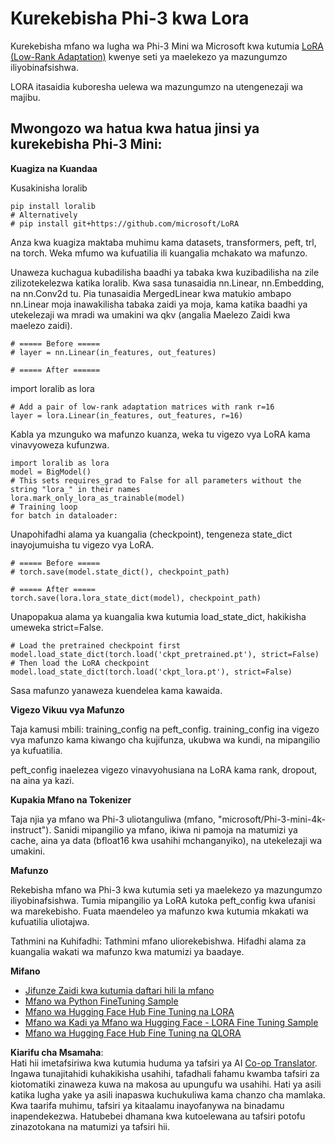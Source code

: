 <!--
CO_OP_TRANSLATOR_METADATA:
{
  "original_hash": "50b6a55a0831b417835087d8b57759fe",
  "translation_date": "2025-07-17T06:34:55+00:00",
  "source_file": "md/03.FineTuning/FineTuning_Lora.md",
  "language_code": "sw"
}
-->
# **Kurekebisha Phi-3 kwa Lora**

Kurekebisha mfano wa lugha wa Phi-3 Mini wa Microsoft kwa kutumia [LoRA (Low-Rank Adaptation)](https://github.com/microsoft/LoRA?WT.mc_id=aiml-138114-kinfeylo) kwenye seti ya maelekezo ya mazungumzo iliyobinafsishwa.

LORA itasaidia kuboresha uelewa wa mazungumzo na utengenezaji wa majibu.

## Mwongozo wa hatua kwa hatua jinsi ya kurekebisha Phi-3 Mini:

**Kuagiza na Kuandaa**

Kusakinisha loralib

```
pip install loralib
# Alternatively
# pip install git+https://github.com/microsoft/LoRA

```

Anza kwa kuagiza maktaba muhimu kama datasets, transformers, peft, trl, na torch. Weka mfumo wa kufuatilia ili kuangalia mchakato wa mafunzo.

Unaweza kuchagua kubadilisha baadhi ya tabaka kwa kuzibadilisha na zile zilizotekelezwa katika loralib. Kwa sasa tunasaidia nn.Linear, nn.Embedding, na nn.Conv2d tu. Pia tunasaidia MergedLinear kwa matukio ambapo nn.Linear moja inawakilisha tabaka zaidi ya moja, kama katika baadhi ya utekelezaji wa mradi wa umakini wa qkv (angalia Maelezo Zaidi kwa maelezo zaidi).

```
# ===== Before =====
# layer = nn.Linear(in_features, out_features)
```

```
# ===== After ======
```

import loralib as lora

```
# Add a pair of low-rank adaptation matrices with rank r=16
layer = lora.Linear(in_features, out_features, r=16)
```

Kabla ya mzunguko wa mafunzo kuanza, weka tu vigezo vya LoRA kama vinavyoweza kufunzwa.

```
import loralib as lora
model = BigModel()
# This sets requires_grad to False for all parameters without the string "lora_" in their names
lora.mark_only_lora_as_trainable(model)
# Training loop
for batch in dataloader:
```

Unapohifadhi alama ya kuangalia (checkpoint), tengeneza state_dict inayojumuisha tu vigezo vya LoRA.

```
# ===== Before =====
# torch.save(model.state_dict(), checkpoint_path)
```
```
# ===== After =====
torch.save(lora.lora_state_dict(model), checkpoint_path)
```

Unapopakua alama ya kuangalia kwa kutumia load_state_dict, hakikisha umeweka strict=False.

```
# Load the pretrained checkpoint first
model.load_state_dict(torch.load('ckpt_pretrained.pt'), strict=False)
# Then load the LoRA checkpoint
model.load_state_dict(torch.load('ckpt_lora.pt'), strict=False)
```

Sasa mafunzo yanaweza kuendelea kama kawaida.

**Vigezo Vikuu vya Mafunzo**

Taja kamusi mbili: training_config na peft_config. training_config ina vigezo vya mafunzo kama kiwango cha kujifunza, ukubwa wa kundi, na mipangilio ya kufuatilia.

peft_config inaelezea vigezo vinavyohusiana na LoRA kama rank, dropout, na aina ya kazi.

**Kupakia Mfano na Tokenizer**

Taja njia ya mfano wa Phi-3 uliotanguliwa (mfano, "microsoft/Phi-3-mini-4k-instruct"). Sanidi mipangilio ya mfano, ikiwa ni pamoja na matumizi ya cache, aina ya data (bfloat16 kwa usahihi mchanganyiko), na utekelezaji wa umakini.

**Mafunzo**

Rekebisha mfano wa Phi-3 kwa kutumia seti ya maelekezo ya mazungumzo iliyobinafsishwa. Tumia mipangilio ya LoRA kutoka peft_config kwa ufanisi wa marekebisho. Fuata maendeleo ya mafunzo kwa kutumia mkakati wa kufuatilia uliotajwa.

Tathmini na Kuhifadhi: Tathmini mfano uliorekebishwa. Hifadhi alama za kuangalia wakati wa mafunzo kwa matumizi ya baadaye.

**Mifano**
- [Jifunze Zaidi kwa kutumia daftari hili la mfano](../../../../code/03.Finetuning/Phi_3_Inference_Finetuning.ipynb)
- [Mfano wa Python FineTuning Sample](../../../../code/03.Finetuning/FineTrainingScript.py)
- [Mfano wa Hugging Face Hub Fine Tuning na LORA](../../../../code/03.Finetuning/Phi-3-finetune-lora-python.ipynb)
- [Mfano wa Kadi ya Mfano wa Hugging Face - LORA Fine Tuning Sample](https://huggingface.co/microsoft/Phi-3-mini-4k-instruct/blob/main/sample_finetune.py)
- [Mfano wa Hugging Face Hub Fine Tuning na QLORA](../../../../code/03.Finetuning/Phi-3-finetune-qlora-python.ipynb)

**Kiarifu cha Msamaha**:  
Hati hii imetafsiriwa kwa kutumia huduma ya tafsiri ya AI [Co-op Translator](https://github.com/Azure/co-op-translator). Ingawa tunajitahidi kuhakikisha usahihi, tafadhali fahamu kwamba tafsiri za kiotomatiki zinaweza kuwa na makosa au upungufu wa usahihi. Hati ya asili katika lugha yake ya asili inapaswa kuchukuliwa kama chanzo cha mamlaka. Kwa taarifa muhimu, tafsiri ya kitaalamu inayofanywa na binadamu inapendekezwa. Hatubebei dhamana kwa kutoelewana au tafsiri potofu zinazotokana na matumizi ya tafsiri hii.